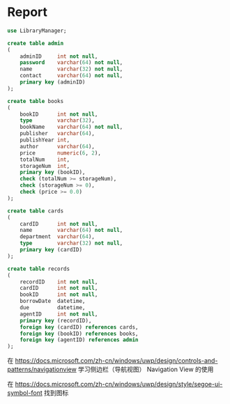 # Report

```SQL
use LibraryManager;

create table admin
(
	adminID		int not null,
	password	varchar(64) not null,
	name		varchar(32) not null,
	contact		varchar(64) not null,
	primary key (adminID)
);

create table books
(
	bookID		int not null,
    type		varchar(32),
    bookName	varchar(64) not null,
    publisher	varchar(64),
    publishYear	int,
    author		varchar(64),
    price		numeric(6, 2),
    totalNum	int,
    storageNum	int,
    primary key (bookID),
    check (totalNum >= storageNum),
    check (storageNum >= 0),
    check (price >= 0.0)
);

create table cards
(
	cardID		int not null,
    name		varchar(64) not null,
    department	varchar(64),
    type		varchar(32) not null,
    primary key (cardID)
);

create table records
(
	recordID	int not null,
    cardID		int not null,
    bookID		int not null,
    borrowDate	datetime,
    due			datetime,
    agentID		int not null,
    primary key (recordID),
    foreign key (cardID) references cards,
    foreign key (bookID) references books,
    foreign key (agentID) references admin
);
```

在 https://docs.microsoft.com/zh-cn/windows/uwp/design/controls-and-patterns/navigationview 学习侧边栏（导航视图） Navigation View 的使用

在 https://docs.microsoft.com/zh-cn/windows/uwp/design/style/segoe-ui-symbol-font 找到图标